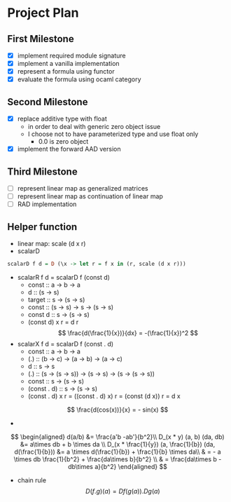# Project Plan

## First Milestone
- [x] implement required module signature
- [x] implement a vanilla implementation
- [x] represent a formula using functor
- [x] evaluate the formula using ocaml category
## Second Milestone
- [x] replace additive type with float
  * in order to deal with generic zero object issue
  * I choose not to have parameterized type and use float only
    * 0.0 is zero object
- [x] implement the forward AAD version
## Third Milestone
- [ ] represent linear map as generalized matrices
- [ ] represent linear map as continuation of linear map
- [ ] RAD implementation

## Helper function

* linear map: scale (d x r)
* scalarD
```hs
scalarD f d = D (\x -> let r = f x in (r, scale (d x r)))
```
* scalarR f d = scalarD f (const d)
  * const :: a -> b -> a
  * d :: (s -> s)
  * target :: s -> (s -> s)
  * const :: (s -> s) -> s -> (s -> s)
  * const d :: s -> (s -> s)
  * (const d) x r = d r
$$
\frac{d(\frac{1}{x})}{dx} = -(\frac{1}{x})^2
$$
* scalarX f d = scalarD f (const . d)
  * const :: a -> b -> a
  * (.) :: (b -> c) -> (a -> b) -> (a -> c)
  * d :: s -> s
  * (.) :: (s -> (s -> s)) -> (s -> s) -> (s -> (s -> s))
  * const :: s -> (s -> s)
  * (const . d) :: s -> (s -> s)
  * (const . d) x r = ((const . d) x) r = (const (d x)) r = d x

$$
\frac{d(cos(x))}{x} = - sin(x)
$$

*
$$
\begin{aligned}
d(a/b) &= \frac{a'b -ab'}{b^2}\\
D_(x * y) (a, b) (da, db) &=  a\times db + b \times da \\
D_(x * \frac{1}{y}) (a, \frac{1}{b}) (da, d(\frac{1}{b})) &= a \times d(\frac{1}{b}) + \frac{1}{b} \times da\\
& = - a \times db \frac{1}{b^2} + \frac{da\times b}{b^2} \\
& = \frac{da\times b - db\times a}{b^2}
\end{aligned}
$$

* chain rule
$$
D(f . g) (a) = Df(g(a)). Dg(a)
$$